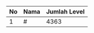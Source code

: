 | No | Nama            | Jumlah Level |
|----|-----------------|--------------|
| 1  | #    |    4363        |
